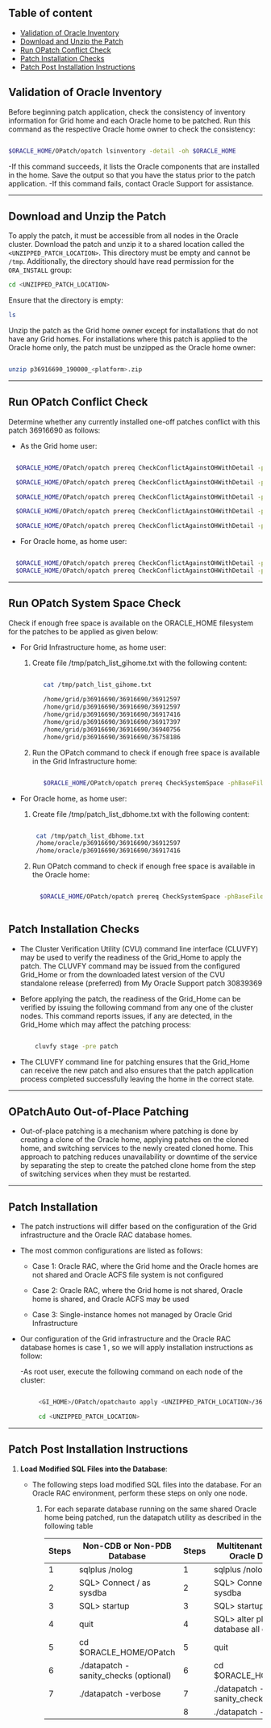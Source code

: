 ## **Table of content**
  + [Validation of Oracle Inventory](#validation-of-oracle-inventory)
  + [Download and Unzip the Patch](#download-and-Unzip-the-patch)
  + [Run OPatch Conflict Check](#run-opatch-conflict-check)
  + [Patch Installation Checks](#patch-installation-checks)
  + [Patch Post Installation Instructions](#patch-post-installation-instructions)

  



## **Validation of Oracle Inventory**

Before beginning patch application, check the consistency of inventory information for Grid home and each Oracle home to be patched. Run this command as the respective Oracle home owner to check the consistency: 

```bash

$ORACLE_HOME/OPatch/opatch lsinventory -detail -oh $ORACLE_HOME

```

-If this command succeeds, it lists the Oracle components that are installed in the home. Save the output so that you have the status prior to the patch application.
-If this command fails, contact Oracle Support for assistance.

----

## **Download and Unzip the Patch**

To apply the patch, it must be accessible from all nodes in the Oracle cluster. Download the patch and unzip it to a shared location called the `<UNZIPPED_PATCH_LOCATION>`. This directory must be empty and cannot be `/tmp`. Additionally, the directory should have read permission for the `ORA_INSTALL` group:

```bash
cd <UNZIPPED_PATCH_LOCATION>
```

Ensure that the directory is empty:

```bash
ls
```

Unzip the patch as the Grid home owner except for installations that do not have any Grid homes. For installations where this patch is applied to the Oracle home only, the patch must be unzipped as the Oracle home owner:

```bash

unzip p36916690_190000_<platform>.zip

```

----

## **Run OPatch Conflict Check**

Determine whether any currently installed one-off patches conflict with this patch 36916690 as follows:

  - As the Grid home user:
    
  ```bash

    $ORACLE_HOME/OPatch/opatch prereq CheckConflictAgainstOHWithDetail -phBaseDir /home/grid/p36916690/36916690/36912597
  
    $ORACLE_HOME/OPatch/opatch prereq CheckConflictAgainstOHWithDetail -phBaseDir /home/grid/p36916690/36916690/36917416
  
    $ORACLE_HOME/OPatch/opatch prereq CheckConflictAgainstOHWithDetail -phBaseDir /home/grid/p36916690/36916690/36917397
  
    $ORACLE_HOME/OPatch/opatch prereq CheckConflictAgainstOHWithDetail -phBaseDir /home/grid/p36916690/36916690/36940756
  
    $ORACLE_HOME/OPatch/opatch prereq CheckConflictAgainstOHWithDetail -phBaseDir /home/grid/p36916690/36916690/36758186

  ```
  - For Oracle home, as home user:
    
  ```bash

    $ORACLE_HOME/OPatch/opatch prereq CheckConflictAgainstOHWithDetail -phBaseDir /home/oracle/p36916690/36916690/36912597
    $ORACLE_HOME/OPatch/opatch prereq CheckConflictAgainstOHWithDetail -phBaseDir /home/oracle/p36916690/36916690/36917416

  ```
-----

## **Run OPatch System Space Check**

Check if enough free space is available on the ORACLE_HOME filesystem for the patches to be applied as given below:

  - For Grid Infrastructure home, as home user:
    
    1. Create file /tmp/patch_list_gihome.txt with the following content:
       ```bash
       
          cat /tmp/patch_list_gihome.txt
         
          /home/grid/p36916690/36916690/36912597
          /home/grid/p36916690/36916690/36912597
          /home/grid/p36916690/36916690/36917416
          /home/grid/p36916690/36916690/36917397
          /home/grid/p36916690/36916690/36940756
          /home/grid/p36916690/36916690/36758186
       
       ```
    2. Run the OPatch command to check if enough free space is available in the Grid Infrastructure home:
       
       ```bash
       
          $ORACLE_HOME/OPatch/opatch prereq CheckSystemSpace -phBaseFile /tmp/patch_list_gihome.txt
       
       ```
  - For Oracle home, as home user:
    
    1. Create file /tmp/patch_list_dbhome.txt with the following content:
       
       ```bash
       
        cat /tmp/patch_list_dbhome.txt
        /home/oracle/p36916690/36916690/36912597
        /home/oracle/p36916690/36916690/36917416
       
       ```

    2. Run OPatch command to check if enough free space is available in the Oracle home:
       
       ```bash
       
         $ORACLE_HOME/OPatch/opatch prereq CheckSystemSpace -phBaseFile /tmp/patch_list_dbhome.txt
        
       ```

## **Patch Installation Checks** 

  -  The Cluster Verification Utility (CVU) command line interface (CLUVFY) may be used to verify the readiness of the Grid_Home to apply the patch. The CLUVFY command may be issued from the configured Grid_Home or from the downloaded latest version of the CVU standalone release (preferred) from My Oracle Support patch 30839369

  -  Before applying the patch, the readiness of the Grid_Home can be verified by issuing the following command from any one of the cluster nodes. This command reports issues, if any are detected, in the Grid_Home which may affect the patching process:
    
      ```bash

          cluvfy stage -pre patch

      ```

  -  The CLUVFY command line for patching ensures that the Grid_Home can receive the new patch and also ensures that the patch application process completed successfully leaving the home in the correct state.

--------

## **OPatchAuto Out-of-Place Patching**
  -  Out-of-place patching is a mechanism where patching is done by creating a clone of the Oracle home, applying patches on the cloned home, and switching services to the newly created cloned home. This approach to patching reduces unavailability or downtime of the service by separating the step to create the patched clone home from the step of switching services when they must be restarted.


------


       
## **Patch Installation**

  -  The patch instructions will differ based on the configuration of the Grid infrastructure and the Oracle RAC database homes.
  
  -  The most common configurations are listed as follows:
    
      -  Case 1: Oracle RAC, where the Grid home and the Oracle homes are not shared and Oracle ACFS file system is not configured

      -  Case 2: Oracle RAC, where the Grid home is not shared, Oracle home is shared, and Oracle ACFS may be used

      -  Case 3: Single-instance homes not managed by Oracle Grid Infrastructure

  -  Our configuration of the Grid infrastructure and the Oracle RAC database homes is case 1 , so we will apply installation instructions as follow:

      -As root user, execute the following command on each node of the cluster:
     
        ```bash

             <GI_HOME>/OPatch/opatchauto apply <UNZIPPED_PATCH_LOCATION>/36916690

             cd <UNZIPPED_PATCH_LOCATION>
        ```

---------

## **Patch Post Installation Instructions**

  1.  **Load Modified SQL Files into the Database**:

       -  The following steps load modified SQL files into the database. For an Oracle RAC environment, perform these steps on only one node.

             1. For each separate database running on the same shared Oracle home being patched, run the datapatch utility as described in the following table

                  | Steps | Non-CDB or Non-PDB Database            | Steps | Multitenant (CDB/PDB) Oracle Database          |
                  |-------|----------------------------------------|-------|------------------------------------------------|
                  | 1     | sqlplus /nolog                         | 1     | sqlplus /nolog                                 |
                  | 2     | SQL> Connect / as sysdba               | 2     | SQL> Connect / as sysdba                       |
                  | 3     | SQL> startup                           | 3     | SQL> startup                                   |
                  | 4     | quit                                   | 4     | SQL> alter pluggable database all open;        |
                  | 5     | cd $ORACLE_HOME/OPatch                 | 5     | quit                                           |
                  | 6     | ./datapatch -sanity_checks (optional)  | 6     | cd $ORACLE_HOME/OPatch                         |
                  | 7     | ./datapatch -verbose                   | 7     | ./datapatch -sanity_checks (optional)          |
                  |       |                                        | 8     | ./datapatch -verbose                           |

                
                  
    




     
